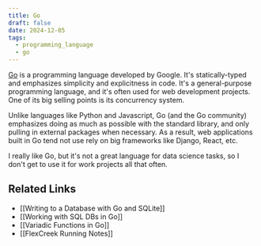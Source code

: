 ```yaml
---
title: Go
draft: false
date: 2024-12-05
tags:
  - programming_language
  - go
---
```

[Go](https://go.dev/) is a programming language developed by Google. It's statically-typed and emphasizes simplicity and explicitness in code. It's a general-purpose programming language, and it's often used for web development projects. One of its big selling points is its concurrency system.

Unlike languages like Python and Javascript, Go (and the Go community) emphasizes doing as much as possible with the standard library, and only pulling in external packages when necessary. As a result, web applications built in Go tend not use rely on big frameworks like Django, React, etc.

I really like Go, but it's not a great language for data science tasks, so I don't get to use it for work projects all that often.

## Related Links

- [[Writing to a Database with Go and SQLite]]
- [[Working with SQL DBs in Go]]
- [[Variadic Functions in Go]]
- [[FlexCreek Running Notes]]